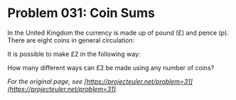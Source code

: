 # Problem 031: Coin Sums

In the United Kingdom the currency is made up of pound (£) and pence (p). There are eight coins in general circulation:

It is possible to make £2 in the following way:

How many different ways can £2 be made using any number of coins?

*For the original page, see [https://projecteuler.net/problem=31](https://projecteuler.net/problem=31).*
